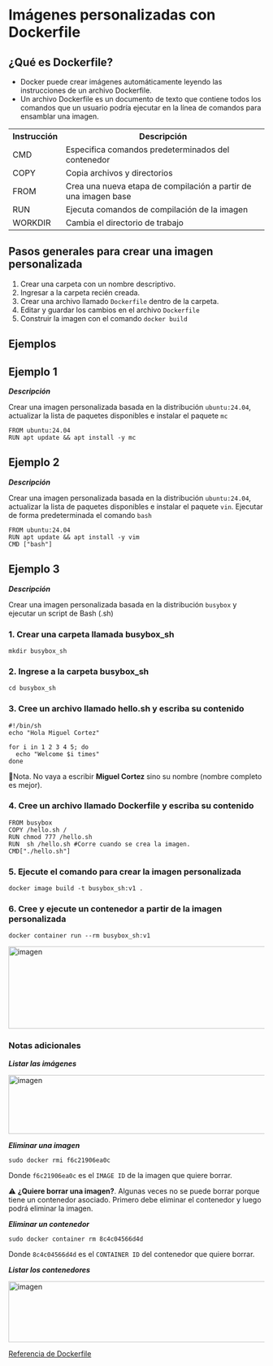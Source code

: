 # Imágenes personalizadas con Dockerfile

## ¿Qué es Dockerfile?

- Docker puede crear imágenes automáticamente leyendo las instrucciones de un archivo Dockerfile.
- Un archivo Dockerfile es un documento de texto que contiene todos los comandos que un usuario podría ejecutar en la línea de comandos para ensamblar una imagen.

<table>
  <tr>
    <th>Instrucción</th>
    <th>Descripción</th>
  </tr>
  <tr>
    <td>CMD</td>
    <td>Especifica comandos predeterminados del contenedor</td>
  </tr>
  <tr>
    <td>COPY</td>
    <td>Copia archivos y directorios</td>
  <tr>
    <td>FROM</td>
    <td>Crea una nueva etapa de compilación a partir de una imagen base</td>
  </tr>
  <tr>
    <td>RUN</td>
    <td>Ejecuta comandos de compilación de la imagen</td>
  </tr>
  <tr>
    <td>WORKDIR</td>
    <td>Cambia el directorio de trabajo</td>
  </tr>
</table>

## Pasos generales para crear una imagen personalizada
1. Crear una carpeta con un nombre descriptivo.
2. Ingresar a la carpeta recién creada.
3. Crear una archivo llamado `Dockerfile` dentro de la carpeta.
4. Editar y guardar los cambios en el archivo `Dockerfile`
5. Construir la imagen con el comando `docker build` 

## Ejemplos

## Ejemplo 1

***Descripción***

Crear una imagen personalizada basada en la distribución `ubuntu:24.04`, actualizar la lista de paquetes disponibles e instalar el paquete `mc`   

```
FROM ubuntu:24.04
RUN apt update && apt install -y mc
```

## Ejemplo 2

***Descripción***

Crear una imagen personalizada basada en la distribución `ubuntu:24.04`, actualizar la lista de paquetes disponibles e instalar el paquete `vin`. Ejecutar de forma predeterminada el comando `bash`   

```
FROM ubuntu:24.04
RUN apt update && apt install -y vim
CMD ["bash"]
```

## Ejemplo 3

***Descripción***

Crear una imagen personalizada basada en la distribución `busybox` y ejecutar un script de Bash (.sh)  

### 1. Crear una carpeta llamada busybox_sh

```
mkdir busybox_sh
```

### 2. Ingrese a la carpeta busybox_sh

```
cd busybox_sh
```

### 3. Cree un archivo llamado hello.sh y escriba su contenido

```
#!/bin/sh
echo "Hola Miguel Cortez"

for i in 1 2 3 4 5; do
  echo "Welcome $i times"
done
```
📑Nota. No vaya a escribir **Miguel Cortez** sino su nombre (nombre completo es mejor).  

### 4. Cree un archivo llamado Dockerfile y escriba su contenido

```
FROM busybox
COPY /hello.sh /
RUN chmod 777 /hello.sh
RUN  sh /hello.sh #Corre cuando se crea la imagen.
CMD["./hello.sh"]
```

### 5. Ejecute el comando para crear la imagen personalizada

```
docker image build -t busybox_sh:v1 .
```

### 6. Cree y ejecute un contenedor a partir de la imagen personalizada

```
docker container run --rm busybox_sh:v1
```
<img width="793" height="162" alt="imagen" src="https://github.com/user-attachments/assets/8186eb5a-0e54-4bd9-8950-2f53f210ad18" />


### Notas adicionales
***Listar las imágenes***

<img width="647" height="116" alt="imagen" src="https://github.com/user-attachments/assets/31427591-3c17-4d7d-9193-235594ad6622" />

***Eliminar una imagen***
```
sudo docker rmi f6c21906ea0c
```

Donde `f6c21906ea0c` es el `IMAGE ID` de la imagen que quiere borrar.  

⚠️ **¿Quiere borrar una imagen?**. Algunas veces no se puede borrar porque tiene un contenedor asociado. Primero debe eliminar el contenedor y luego podrá eliminar la imagen.

***Eliminar un contenedor***
```
sudo docker container rm 8c4c04566d4d
```
Donde `8c4c04566d4d` es el `CONTAINER ID` del contenedor que quiere borrar.  

***Listar los contenedores***  

<img width="1632" height="120" alt="imagen" src="https://github.com/user-attachments/assets/d07bf91a-4a50-4f0f-bb18-a40a4d4af1d5" />


[Referencia de Dockerfile](https://docs.docker.com/reference/dockerfile/)  
